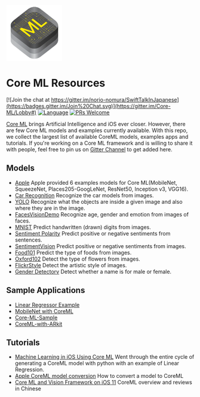 <img src="images/coreml.png" width="150" height="150"/>

# Core ML Resources

[![Join the chat at https://gitter.im/norio-nomura/SwiftTalkInJapanese](https://badges.gitter.im/Join%20Chat.svg)](https://gitter.im/Core-ML/Lobby#)
[![Language](https://awesomelinkcounter.herokuapp.com/swift)]()
[![PRs Welcome](https://img.shields.io/badge/PRs-welcome-brightgreen.svg)](http://makeapullrequest.com)

[Core ML](https://developer.apple.com/machine-learning/) brings Artificial Intelligence and iOS ever closer. However, there are few Core ML models and examples currently available. With this repo, we collect the largest list of available CoreML models, examples apps and tutorials. If you're working on a Core ML framework and is willing to share it with people, feel free to pin us on [Gitter Channel](https://gitter.im/Core-ML/Lobby#) to get added here.

## Models
* [Apple](https://developer.apple.com/machine-learning/) Apple provided 6 examples models for Core ML(MobileNet, SqueezeNet, Places205-GoogLeNet, ResNet50, Inception v3, VGG16).
* [Car Recognition](https://github.com/likedan/Core-ML-Car-Recognition) Recognize the car models from images.
* [YOLO](https://github.com/hollance/YOLO-CoreML-MPSNNGraph) Recognize what the objects are inside a given image and also where they are in the image.
* [FacesVisionDemo](https://github.com/cocoa-ai/FacesVisionDemo) Recognize age, gender and emotion from images of faces.
* [MNIST](https://github.com/ph1ps/MNIST-CoreML) Predict handwritten (drawn) digits from images.
* [Sentiment Polarity](https://github.com/cocoa-ai/SentimentCoreMLDemo) Predict positive or negative sentiments from sentences.
* [SentimentVision](https://github.com/cocoa-ai/SentimentVisionDemo) Predict positive or negative sentiments from images.
* [Food101](https://github.com/ph1ps/Food101-CoreML) Predict the type of foods from images.
* [Oxford102](https://github.com/cocoa-ai/FlowersVisionDemo) Detect the type of flowers from images.
* [FlickrStyle](https://github.com/SwiftBrain/awesome-CoreML-models) Detect the artistic style of images.
* [Gender Detectorv](https://github.com/cocoa-ai/NamesCoreMLDemo) Detect whether a name is for male or female.

## Sample Applications

* [Linear Regressor Example](https://github.com/likedan/CoreML-Linear-Regression)
* [MobileNet with CoreML](https://github.com/hollance/MobileNet-CoreML)
* [Core-ML-Sample](https://github.com/atomic14/VisionCoreMLSample)
* [CoreML-with-ARkit](https://github.com/hanleyweng/CoreML-in-ARKit)

## Tutorials

* [Machine Learning in iOS Using Core ML](https://www.bignerdranch.com/blog/machine-learning-in-ios-using-core-ml/) Went through the entire cycle of generating a CoreML model with python with an example of Linear Regression.
* [Apple CoreML model conversion](http://stsievert.com/blog/2017/06/11/coreml/) How to convert a model to CoreML
* [Core ML and Vision Framework on iOS 11](http://yulingtianxia.com/blog/2017/06/19/Core-ML-and-Vision-Framework-on-iOS-11/)
CoreML overview and reviews in Chinese
